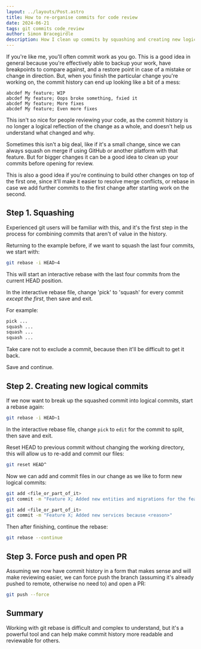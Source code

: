 ```yaml
---
layout: ../layouts/Post.astro
title: How to re-organise commits for code review
date: 2024-06-21
tags: git commits code_review
author: Simon Bracegirdle
description: How I clean up commits by squashing and creating new logical commits before opening for code review.
---
```


If you're like me, you'll often commit work as you go. This is a good idea in general because you're effectively able to backup your work, have breakpoints to compare against, and a restore point in case of a mistake or change in direction. But, when you finish the particular change you're working on, the commit history can end up looking like a bit of a mess:

```
abcdef My feature; WIP
abcdef My feature; Oops broke something, fxied it
abcdef My feature; More fixes
abcdef My feature; Even more fixes
```

This isn't so nice for people reviewing your code, as the commit history is no longer a logical reflection of the change as a whole, and doesn't help us understand what changed and why.

Sometimes this isn't a big deal, like if it's a small change, since we can always squash on merge if using GitHub or another platform with that feature. But for bigger changes it can be a good idea to clean up your commits before opening for review.

This is also a good idea if you're continuing to build other changes on top of the first one, since it'll make it easier to resolve merge conflicts, or rebase in case we add further commits to the first change after starting work on the second.

## Step 1. Squashing

Experienced git users will be familiar with this, and it's the first step in the process for combining commits that aren't of value in the history.

Returning to the example before, if we want to squash the last four commits, we start with:

```sh
git rebase -i HEAD~4
```

This will start an interactive rebase with the last four commits from the current HEAD position.

In the interactive rebase file, change 'pick' to 'squash' for every commit *except the first*, then save and exit.

For example:

```sh
pick ...
squash ...
squash ...
squash ...
```

Take care not to exclude a commit, because then it'll be difficult to get it back.

Save and continue.


## Step 2. Creating new logical commits

If we now want to break up the squashed commit into logical commits, start a rebase again:

```sh
git rebase -i HEAD~1
```

In the interactive rebase file, change `pick` to `edit` for the commit to split, then save and exit.

Reset HEAD to previous commit without changing the working directory, this will allow us to re-add and commit our files:

```sh
git reset HEAD^
```

Now we can add and commit files in our change as we like to form new logical commits:

```sh
git add <file_or_part_of_it>
git commit -m "Feature X; Added new entities and migrations for the feature"

git add <file_or_part_of_it>
git commit -m "Feature X; Added new services because <reason>"
```

Then after finishing, continue the rebase:

```sh
git rebase --continue
```

## Step 3. Force push and open PR

Assuming we now have commit history in a form that makes sense and will make reviewing easier, we can force push the branch (assuming it's already pushed to remote, otherwise no need to) and open a PR:

```sh
git push --force
```

## Summary

Working with git rebase is difficult and complex to understand, but it's a powerful tool and can help make commit history more readable and reviewable for others.

